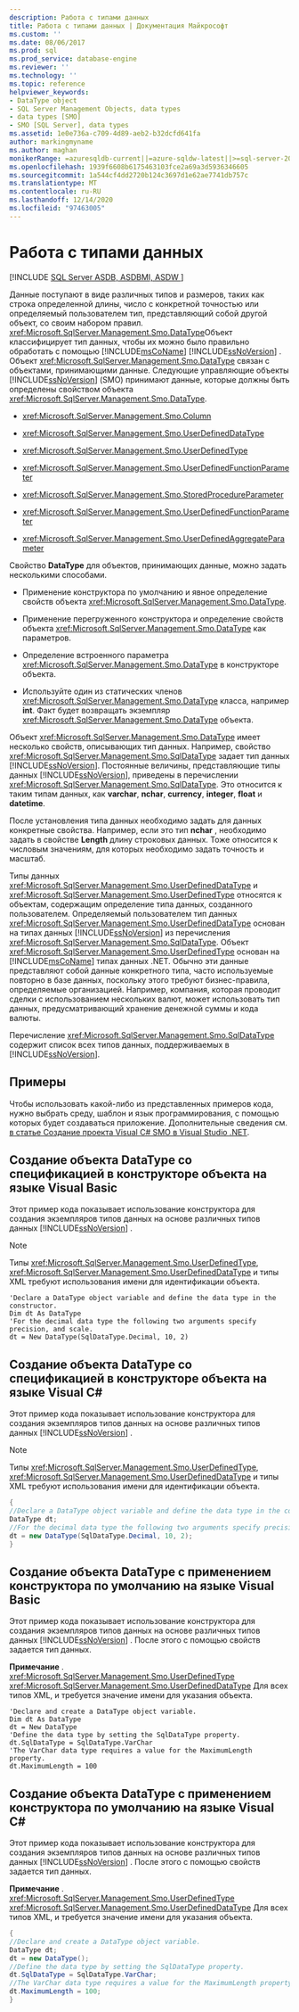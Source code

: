 ```yaml
---
description: Работа с типами данных
title: Работа с типами данных | Документация Майкрософт
ms.custom: ''
ms.date: 08/06/2017
ms.prod: sql
ms.prod_service: database-engine
ms.reviewer: ''
ms.technology: ''
ms.topic: reference
helpviewer_keywords:
- DataType object
- SQL Server Management Objects, data types
- data types [SMO]
- SMO [SQL Server], data types
ms.assetid: 1e0e736a-c709-4d89-aeb2-b32dcfd641fa
author: markingmyname
ms.author: maghan
monikerRange: =azuresqldb-current||=azure-sqldw-latest||>=sql-server-2016||>=sql-server-linux-2017||=azuresqldb-mi-current
ms.openlocfilehash: 1939f6608b6175463103fce2a69a3d5936346605
ms.sourcegitcommit: 1a544cf4dd2720b124c3697d1e62ae7741db757c
ms.translationtype: MT
ms.contentlocale: ru-RU
ms.lasthandoff: 12/14/2020
ms.locfileid: "97463005"
---
```

# <a name="working-with-data-types"></a>Работа с типами данных
[!INCLUDE [SQL Server ASDB, ASDBMI, ASDW ](../../../includes/applies-to-version/sql-asdb-asdbmi-asa.md)]

  Данные поступают в виде различных типов и размеров, таких как строка определенной длины, число с конкретной точностью или определяемый пользователем тип, представляющий собой другой объект, со своим набором правил. <xref:Microsoft.SqlServer.Management.Smo.DataType>Объект классифицирует тип данных, чтобы их можно было правильно обработать с помощью [!INCLUDE[msCoName](../../../includes/msconame-md.md)] [!INCLUDE[ssNoVersion](../../../includes/ssnoversion-md.md)] . Объект <xref:Microsoft.SqlServer.Management.Smo.DataType> связан с объектами, принимающими данные. Следующие управляющие объекты [!INCLUDE[ssNoVersion](../../../includes/ssnoversion-md.md)] (SMO) принимают данные, которые должны быть определены свойством объекта <xref:Microsoft.SqlServer.Management.Smo.DataType>.  
  
-   <xref:Microsoft.SqlServer.Management.Smo.Column>  
  
-   <xref:Microsoft.SqlServer.Management.Smo.UserDefinedDataType>  
  
-   <xref:Microsoft.SqlServer.Management.Smo.UserDefinedType>  
  
-   <xref:Microsoft.SqlServer.Management.Smo.UserDefinedFunctionParameter>  
  
-   <xref:Microsoft.SqlServer.Management.Smo.StoredProcedureParameter>  
  
-   <xref:Microsoft.SqlServer.Management.Smo.UserDefinedFunctionParameter>  
  
-   <xref:Microsoft.SqlServer.Management.Smo.UserDefinedAggregateParameter>  
  
 Свойство **DataType** для объектов, принимающих данные, можно задать несколькими способами.  
  
-   Применение конструктора по умолчанию и явное определение свойств объекта <xref:Microsoft.SqlServer.Management.Smo.DataType>.  
  
-   Применение перегруженного конструктора и определение свойств объекта <xref:Microsoft.SqlServer.Management.Smo.DataType> как параметров.  
  
-   Определение встроенного параметра <xref:Microsoft.SqlServer.Management.Smo.DataType> в конструкторе объекта.  
  
-   Используйте один из статических членов <xref:Microsoft.SqlServer.Management.Smo.DataType> класса, например **int**. Факт будет возвращать экземпляр <xref:Microsoft.SqlServer.Management.Smo.DataType> объекта.  
  
 Объект <xref:Microsoft.SqlServer.Management.Smo.DataType> имеет несколько свойств, описывающих тип данных. Например, свойство <xref:Microsoft.SqlServer.Management.Smo.SqlDataType> задает тип данных [!INCLUDE[ssNoVersion](../../../includes/ssnoversion-md.md)]. Постоянные величины, представляющие типы данных [!INCLUDE[ssNoVersion](../../../includes/ssnoversion-md.md)], приведены в перечислении <xref:Microsoft.SqlServer.Management.Smo.SqlDataType>. Это относится к таким типам данных, как **varchar**, **nchar**, **currency**, **integer**, **float** и **datetime**.  
  
 После установления типа данных необходимо задать для данных конкретные свойства. Например, если это тип **nchar** , необходимо задать в свойстве **Length** длину строковых данных. Тоже относится к числовым значениям, для которых необходимо задать точность и масштаб.  
  
 Типы данных <xref:Microsoft.SqlServer.Management.Smo.UserDefinedDataType> и <xref:Microsoft.SqlServer.Management.Smo.UserDefinedType> относятся к объектам, содержащим определение типа данных, созданного пользователем. Определяемый пользователем тип данных <xref:Microsoft.SqlServer.Management.Smo.UserDefinedDataType> основан на типах данных [!INCLUDE[ssNoVersion](../../../includes/ssnoversion-md.md)] из перечисления <xref:Microsoft.SqlServer.Management.Smo.SqlDataType>. Объект <xref:Microsoft.SqlServer.Management.Smo.UserDefinedType> основан на [!INCLUDE[msCoName](../../../includes/msconame-md.md)] типах данных .NET. Обычно эти данные представляют собой данные конкретного типа, часто используемые повторно в базе данных, поскольку этого требуют бизнес-правила, определяемые организацией. Например, компания, которая проводит сделки с использованием нескольких валют, может использовать тип данных, предусматривающий хранение денежной суммы и кода валюты.  
  
 Перечисление <xref:Microsoft.SqlServer.Management.Smo.SqlDataType> содержит список всех типов данных, поддерживаемых в [!INCLUDE[ssNoVersion](../../../includes/ssnoversion-md.md)].  
  
## <a name="examples"></a>Примеры  
Чтобы использовать какой-либо из представленных примеров кода, нужно выбрать среду, шаблон и язык программирования, с помощью которых будет создаваться приложение. Дополнительные сведения см. [в статье Создание проекта Visual C&#35; SMO в Visual Studio .NET](../../../relational-databases/server-management-objects-smo/how-to-create-a-visual-csharp-smo-project-in-visual-studio-net.md).  
  
  
## <a name="constructing-a-datatype-object-with-the-specification-in-the-constructor-in-visual-basic"></a>Создание объекта DataType со спецификацией в конструкторе объекта на языке Visual Basic  
 Этот пример кода показывает использование конструктора для создания экземпляров типов данных на основе различных типов данных [!INCLUDE[ssNoVersion](../../../includes/ssnoversion-md.md)] .  
  
> [!NOTE]  
>  Типы <xref:Microsoft.SqlServer.Management.Smo.UserDefinedType>, <xref:Microsoft.SqlServer.Management.Smo.UserDefinedDataType> и типы XML требуют использования имени для идентификации объекта.  
  
```VBNET
'Declare a DataType object variable and define the data type in the constructor.
Dim dt As DataType
'For the decimal data type the following two arguments specify precision, and scale.
dt = New DataType(SqlDataType.Decimal, 10, 2)
``` 
  
## <a name="constructing-a-datatype-object-with-the-specification-in-the-constructor-in-visual-c"></a>Создание объекта DataType со спецификацией в конструкторе объекта на языке Visual C#  
 Этот пример кода показывает использование конструктора для создания экземпляров типов данных на основе различных типов данных [!INCLUDE[ssNoVersion](../../../includes/ssnoversion-md.md)] .  
  
> [!NOTE]  
>  Типы <xref:Microsoft.SqlServer.Management.Smo.UserDefinedType>, <xref:Microsoft.SqlServer.Management.Smo.UserDefinedDataType> и типы XML требуют использования имени для идентификации объекта.  
  
```csharp  
{   
//Declare a DataType object variable and define the data type in the constructor.   
DataType dt;   
//For the decimal data type the following two arguments specify precision, and scale.   
dt = new DataType(SqlDataType.Decimal, 10, 2);   
}  
```  
  
## <a name="constructing-a-datatype-object-by-using-the-default-constructor-in-visual-basic"></a>Создание объекта DataType с применением конструктора по умолчанию на языке Visual Basic  
 Этот пример кода показывает использование конструктора для создания экземпляров типов данных на основе различных типов данных [!INCLUDE[ssNoVersion](../../../includes/ssnoversion-md.md)] . После этого с помощью свойств задается тип данных.  
  
 **Примечание** . <xref:Microsoft.SqlServer.Management.Smo.UserDefinedType> <xref:Microsoft.SqlServer.Management.Smo.UserDefinedDataType> Для всех типов XML, и требуется значение имени для указания объекта.  
  
```VBNET
'Declare and create a DataType object variable.
Dim dt As DataType
dt = New DataType
'Define the data type by setting the SqlDataType property.
dt.SqlDataType = SqlDataType.VarChar
'The VarChar data type requires a value for the MaximumLength property.
dt.MaximumLength = 100
```
  
## <a name="constructing-a-datatype-object-by-using-the-default-constructor-in-visual-c"></a>Создание объекта DataType с применением конструктора по умолчанию на языке Visual C#  
 Этот пример кода показывает использование конструктора для создания экземпляров типов данных на основе различных типов данных [!INCLUDE[ssNoVersion](../../../includes/ssnoversion-md.md)] . После этого с помощью свойств задается тип данных.  
  
 **Примечание** . <xref:Microsoft.SqlServer.Management.Smo.UserDefinedType> <xref:Microsoft.SqlServer.Management.Smo.UserDefinedDataType> Для всех типов XML, и требуется значение имени для указания объекта.  
  
```csharp  
{   
//Declare and create a DataType object variable.   
DataType dt;   
dt = new DataType();   
//Define the data type by setting the SqlDataType property.   
dt.SqlDataType = SqlDataType.VarChar;   
//The VarChar data type requires a value for the MaximumLength property.   
dt.MaximumLength = 100;   
}  
```  
  
  
